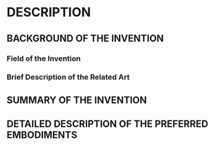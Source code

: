 # DESCRIPTION

## BACKGROUND OF THE INVENTION

### Field of the Invention

### Brief Description of the Related Art

## SUMMARY OF THE INVENTION

## DETAILED DESCRIPTION OF THE PREFERRED EMBODIMENTS

